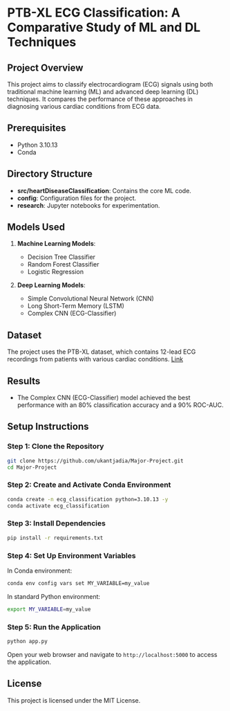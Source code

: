 # PTB-XL ECG Classification: A Comparative Study of ML and DL Techniques

## Project Overview
This project aims to classify electrocardiogram (ECG) signals using both traditional machine learning (ML) and advanced deep learning (DL) techniques. It compares the performance of these approaches in diagnosing various cardiac conditions from ECG data.

## Prerequisites
- Python 3.10.13
- Conda
## Directory Structure
- **src/heartDiseaseClassification**: Contains the core ML code.
- **config**: Configuration files for the project.
- **research**: Jupyter notebooks for experimentation.
<!-- - **templates** and **static**: Files for the web interface. -->

## Models Used
1. **Machine Learning Models**:
    - Decision Tree Classifier
    - Random Forest Classifier
    - Logistic Regression

2. **Deep Learning Models**:
    - Simple Convolutional Neural Network (CNN)
    - Long Short-Term Memory (LSTM)
    - Complex CNN (ECG-Classifier)

## Dataset
The project uses the PTB-XL dataset, which contains 12-lead ECG recordings from patients with various cardiac conditions. [Link](https://physionet.org/content/ptb-xl/1.0.3/)

## Results
- The Complex CNN (ECG-Classifier) model achieved the best performance with an 80% classification accuracy and a 90% ROC-AUC.


## Setup Instructions

### Step 1: Clone the Repository
```bash
git clone https://github.com/ukantjadia/Major-Project.git
cd Major-Project
```

### Step 2: Create and Activate Conda Environment
```bash
conda create -n ecg_classification python=3.10.13 -y
conda activate ecg_classification
```

### Step 3: Install Dependencies
```bash
pip install -r requirements.txt
```

### Step 4: Set Up Environment Variables
In Conda environment:
```bash
conda env config vars set MY_VARIABLE=my_value
```
In standard Python environment:
```bash
export MY_VARIABLE=my_value
```

### Step 5: Run the Application
```bash
python app.py
```
Open your web browser and navigate to `http://localhost:5000` to access the application.




## License
This project is licensed under the MIT License.

